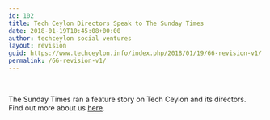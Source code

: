 ```yaml
---
id: 102
title: Tech Ceylon Directors Speak to The Sunday Times
date: 2018-01-19T10:45:08+00:00
author: techceylon social ventures
layout: revision
guid: https://www.techceylon.info/index.php/2018/01/19/66-revision-v1/
permalink: /66-revision-v1/
---
```

&nbsp;

The Sunday Times ran a feature story on Tech Ceylon and its directors.  Find out more about us [here](http://www.sundaytimes.lk/180114/news/from-jaffna-to-the-world-and-back-again-277107.html).

&nbsp;